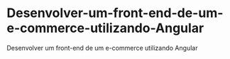 # Desenvolver-um-front-end-de-um-e-commerce-utilizando-Angular
Desenvolver  um front-end de um e-commerce utilizando Angular
